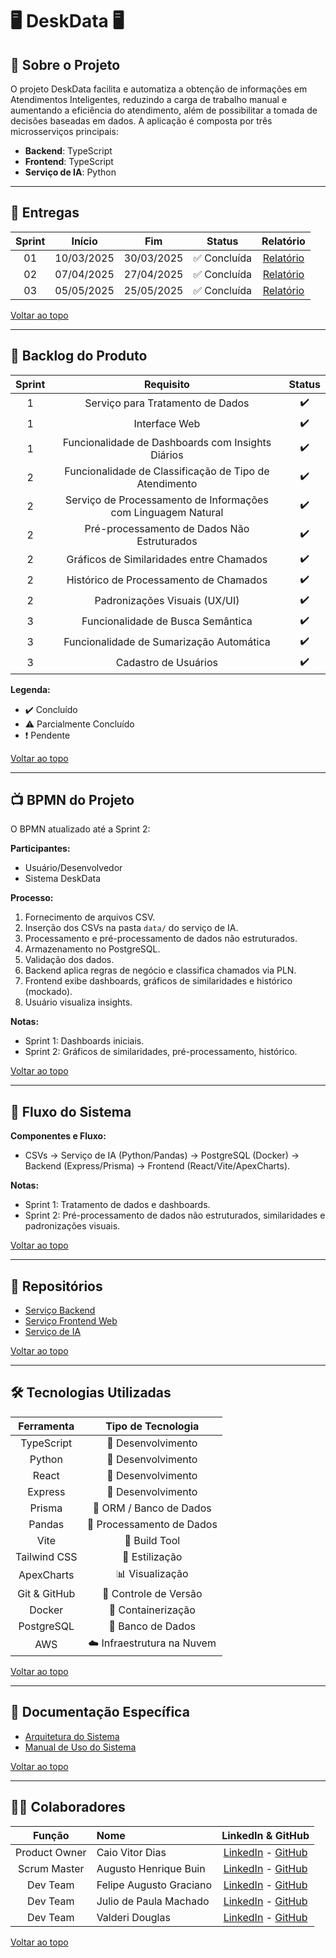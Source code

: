 # 🖥️ DeskData 🖥️

## 📓 Sobre o Projeto

O projeto DeskData facilita e automatiza a obtenção de informações em Atendimentos Inteligentes, reduzindo a carga de trabalho manual e aumentando a eficiência do atendimento, além de possibilitar a tomada de decisões baseadas em dados. A aplicação é composta por três microsserviços principais:
- **Backend**: TypeScript
- **Frontend**: TypeScript
- **Serviço de IA**: Python

---

## 🔨 Entregas

| Sprint | Início     | Fim       | Status             | Relatório                     |
| :----: | :--------: | :-------: | :----------------: | :----------------------------: |
|   01   | 10/03/2025 | 30/03/2025 | ✅ Concluída       | [Relatório](sprints/sprint1.md) |
|   02   | 07/04/2025 | 27/04/2025 | ✅ Concluída       | [Relatório](sprints/sprint2.md) |
|   03   | 05/05/2025 | 25/05/2025 | ✅ Concluída       | [Relatório](sprints/sprint3.md) |

[Voltar ao topo](#topo)

---

## 📝 Backlog do Produto

| Sprint | Requisito                                                     | Status |
| :----: | :------------------------------------------------------------: | :----: |
|   1    | Serviço para Tratamento de Dados                               | ✔️ |
|   1    | Interface Web                                                  | ✔️ |
|   1    | Funcionalidade de Dashboards com Insights Diários              | ✔️ |
|   2    | Funcionalidade de Classificação de Tipo de Atendimento         | ✔️ |
|   2    | Serviço de Processamento de Informações com Linguagem Natural  | ✔️ |
|   2    | Pré-processamento de Dados Não Estruturados                    | ✔️ |
|   2    | Gráficos de Similaridades entre Chamados                       | ✔️ |
|   2    | Histórico de Processamento de Chamados                         |✔️ |
|   2    | Padronizações Visuais (UX/UI)                                  | ✔️ |
|   3    | Funcionalidade de Busca Semântica                              | ✔️ |
|   3    | Funcionalidade de Sumarização Automática                       | ✔️ |
|   3    | Cadastro de Usuários                                           | ✔️ |

**Legenda:**
- ✔️ Concluído
- ⚠️ Parcialmente Concluído
- ❗ Pendente

[Voltar ao topo](#topo)

---

## 📺 BPMN do Projeto

O BPMN atualizado até a Sprint 2:

**Participantes:**
- Usuário/Desenvolvedor
- Sistema DeskData

**Processo:**
1. Fornecimento de arquivos CSV.
2. Inserção dos CSVs na pasta `data/` do serviço de IA.
3. Processamento e pré-processamento de dados não estruturados.
4. Armazenamento no PostgreSQL.
5. Validação dos dados.
6. Backend aplica regras de negócio e classifica chamados via PLN.
7. Frontend exibe dashboards, gráficos de similaridades e histórico (mockado).
8. Usuário visualiza insights.

**Notas:**
- Sprint 1: Dashboards iniciais.
- Sprint 2: Gráficos de similaridades, pré-processamento, histórico.

[Voltar ao topo](#topo)

---

## 🚧 Fluxo do Sistema

**Componentes e Fluxo:**
- CSVs → Serviço de IA (Python/Pandas) → PostgreSQL (Docker) → Backend (Express/Prisma) → Frontend (React/Vite/ApexCharts).

**Notas:**
- Sprint 1: Tratamento de dados e dashboards.
- Sprint 2: Pré-processamento de dados não estruturados, similaridades e padronizações visuais.

[Voltar ao topo](#topo)

---

## 📡 Repositórios

- [Serviço Backend](https://github.com/DeskData-Api/Backend)
- [Serviço Frontend Web](https://github.com/DeskData-Api/Frontend-Web)
- [Serviço de IA](https://github.com/DeskData-Api/Python-Services)

[Voltar ao topo](#topo)

---

## 🛠️ Tecnologias Utilizadas

| Ferramenta       | Tipo de Tecnologia        |
| :--------------: | :-----------------------: |
| TypeScript       | 🔨 Desenvolvimento     |
| Python           | 🔨 Desenvolvimento     |
| React            | 🔨 Desenvolvimento     |
| Express          | 🔨 Desenvolvimento     |
| Prisma           | 🔧 ORM / Banco de Dados |
| Pandas           | 🔧 Processamento de Dados |
| Vite             | 🔧 Build Tool           |
| Tailwind CSS     | 🎨 Estilização         |
| ApexCharts       | 📊 Visualização         |
| Git & GitHub     | 🔧 Controle de Versão   |
| Docker           | 🐳 Containerização       |
| PostgreSQL       | 📄 Banco de Dados        |
| AWS              | ☁️ Infraestrutura na Nuvem |

[Voltar ao topo](#topo)

---

## 📁 Documentação Específica

- [Arquitetura do Sistema](docs/Arquitetura%20do%20Sistema.md)
- [Manual de Uso do Sistema](docs/Manual%20do%20Sistema.md)

[Voltar ao topo](#topo)

---

## 🧑‍💻 Colaboradores

| Função          | Nome                    | LinkedIn & GitHub |
| :--------------: | :---------------------- | :------------------------------------------------------------: |
| Product Owner    | Caio Vitor Dias          | [LinkedIn](https://www.linkedin.com/in/caio-vitor-c1/) - [GitHub](https://github.com/caiovitordias1) |
| Scrum Master     | Augusto Henrique Buin    | [LinkedIn](https://www.linkedin.com/in/augusto-henrique-buin) - [GitHub](https://github.com/AugustoBuin) |
| Dev Team         | Felipe Augusto Graciano  | [LinkedIn](https://www.linkedin.com/in/felipe-augusto-graciano-2b796026a/) - [GitHub](https://github.com/Yetgvg) |
| Dev Team         | Julio de Paula Machado   | [LinkedIn](https://www.linkedin.com/in/j%C3%BAlio-machado-7a07a4250) - [GitHub](https://github.com/JulioPm142) |
| Dev Team         | Valderi Douglas          | [LinkedIn](https://br.linkedin.com/in/valderidouglas) - [GitHub](https://github.com/ValderiDouglas) |

[Voltar ao topo](#topo)
